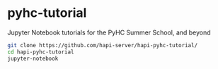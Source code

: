 # pyhc-tutorial
Jupyter Notebook tutorials for the PyHC Summer School, and beyond

```bash
git clone https://github.com/hapi-server/hapi-pyhc-tutorial/
cd hapi-pyhc-tutorial
jupyter-notebook
```
